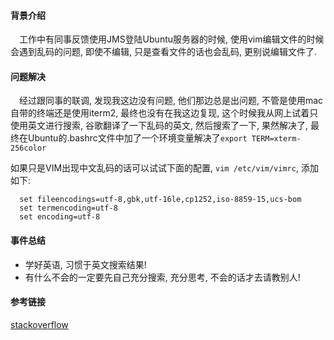 #### 背景介绍

&emsp;工作中有同事反馈使用JMS登陆Ubuntu服务器的时候, 使用vim编辑文件的时候会遇到乱码的问题, 即使不编辑, 只是查看文件的话也会乱码, 更别说编辑文件了.


#### 问题解决

&emsp;经过跟同事的联调, 发现我这边没有问题, 他们那边总是出问题, 不管是使用mac自带的终端还是使用iterm2, 最终也没有在我这边复现, 这个时候我从网上试着只使用英文进行搜索, 谷歌翻译了一下乱码的英文, 然后搜索了一下, 果然解决了, 最终在Ubuntu的.bashrc文件中加了一个环境变量解决了`export TERM=xterm-256color`

如果只是VIM出现中文乱码的话可以试试下面的配置, `vim /etc/vim/vimrc`, 添加如下:

```
  set fileencodings=utf-8,gbk,utf-16le,cp1252,iso-8859-15,ucs-bom
  set termencoding=utf-8
  set encoding=utf-8
```


#### 事件总结

* 学好英语, 习惯于英文搜索结果!
* 有什么不会的一定要先自己充分搜索, 充分思考, 不会的话才去请教别人!




#### 参考链接

[stackoverflow](https://stackoverflow.com/questions/11031404/vim-garbled-text/15231168)
